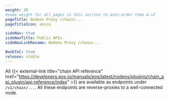 ```yaml
---
weight: 20
#same weight for all pages in this section to auto-order them A->Z
pageTitle: Nodeos Proxy /chain/...
pageTitleIcon: eosio

sideNav: true
sideNavTitle: Public APIs
sideNavLinkRename: Nodeos Proxy /chain/...

BookToC: true
release: stable
---
```


All {{< external-link title="chain API reference" href="https://developers.eos.io/manuals/eos/latest/nodeos/plugins/chain_api_plugin/api-reference/index" >}} are available as endpoints under `/v1/chain/...`. All these endpoints are reverse-proxies to a well-connected node.
